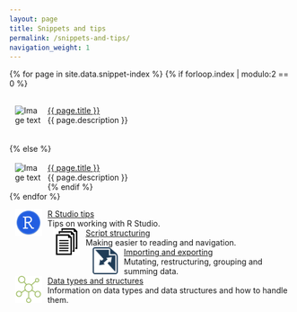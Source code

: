 ```yaml
---
layout: page
title: Snippets and tips
permalink: /snippets-and-tips/
navigation_weight: 1
---
```


{% for page in site.data.snippet-index %}
  {% if forloop.index | modulo:2 == 0 %}
    <div id="container">
      <div id="left_page">  
        <div class="boxed_page">
          <img src="{{ page.image }}" alt="Image text" style="margin: 0px 10px" width="48" height="48" align="left"/>
          <a href="{{ page.url }}">{{ page.title }}</a><br>
          {{ page.description }}
          <br>
        </div>   
      </div>   
  {% else %}
    <div id="right_page">
      <div id="left_page">  
        <div class="boxed_page">
          <img src="{{ page.image }}" alt="Image text" style="margin: 0px 10px" width="48" height="48" align="left"/>
          <a href="{{ page.url }}">{{ page.title }}</a><br>
          {{ page.description }}
          <br>
      </div>
    </div>
  {% endif %}  
{% endfor %}


<div id="container">
  <div id="left_page">
    <div class="boxed_page">
      <img src="/_pages/snippets-and-tips/r-studio-tips.png" alt="Image text" style="margin: 0px 10px" width="48" height="48" align="left"/>
      <a href="/r-studio-tips/">R Studio tips</a><br>
      Tips on working with R Studio.
      <br>
    </div>
  </div>
  <div id="right_page">
    <div class="boxed_page">
      <img src="/_pages/snippets-and-tips/script-structuring.png" alt="Image text" style="margin: 0px 10px" width="48" height="48" align="left"/>
      <a href="/script-structuring/">Script structuring</a><br>
      Making easier to reading and navigation.
      <br>
    </div>
  </div>
</div>

<div id="container">
  <div id="left_page">
    <div class="boxed_page">
      <img src="/_pages/snippets-and-tips/importing-exporting.png" alt="Image text" style="margin: 0px 10px" width="48" height="48" align="left"/>
      <a href="/importing-exporting/">Importing and exporting</a><br>
      Mutating, restructuring, grouping and summing data.
      <br>
    </div>
  </div>
  <div id="right_page">
    <div class="boxed_page">
      <img src="/_pages/snippets-and-tips/data-types.png" alt="Image text" style="margin: 0px 10px" width="48" height="48" align="left"/>
      <a href="/data-types/">Data types and structures</a><br>
      Information on data types and data structures and how to handle them.
      <br>
    </div>
  </div>
</div>
